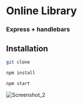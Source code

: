 # Online Library

### Express + handlebars

## Installation

```bash
git clone

npm install

npm start
```

![Screenshot_2](https://user-images.githubusercontent.com/47324041/138592227-2c753ac3-d9ea-407d-94c5-c4081dc453e9.png)
